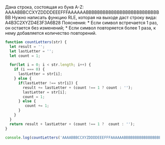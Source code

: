 Дана строка, состоящая из букв A-Z: AAAABBBCCXYZDDDDEEEFFFAAAAAABBBBBBBBBBBBBBBBBBBBBBBBBBBB
Нужно написать функцию RLE, которая на выходе даст строку вида: A4B3C2XYZD4E3F3A6B28
Пояснения:
    * Если символ встречается 1 раз, он остается без изменений;
    * Если символ повторяется более 1 раза, к нему добавляется количество повторений.

```js
function countLetters(str) {
  let result = '';
  let lastLetter = '';
  let count = 1;
  
  for(let i = 0; i < str.length; i++) {
    if (i === 0) {
      lastLetter = str[i];
    } else {
      if(lastLetter !== str[i]) {
        result += lastLetter + (count !== 1 ? count : '');
        lastLetter = str[i];
        count = 1;
      } else {
         count += 1;
      }
    }
  }
  return result + lastLetter + (count !== 1 ?  count : '');
}

console.log(countLetters('AAAABBBCCXYZDDDDEEEFFFAAAAAABBBBBBBBBBBBBBBBBBBBBBBBBBBB'));
```